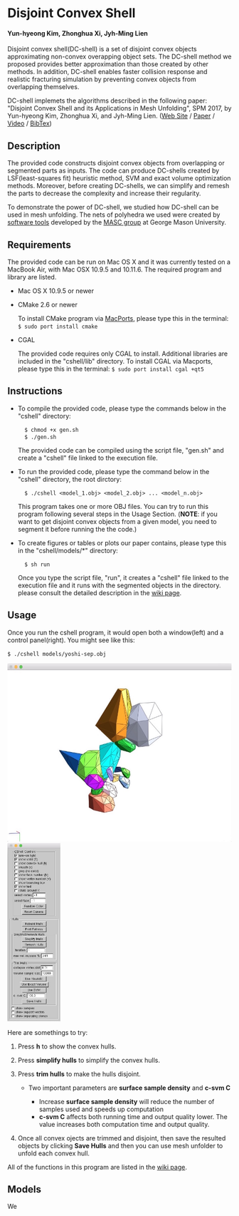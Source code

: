 # Disjoint Convex Shell
#### Yun-hyeong Kim, Zhonghua Xi, Jyh-Ming Lien

Disjoint convex shell(DC-shell) is a set of disjoint convex objects approximating non-convex overapping object sets.
The DC-shell method we proposed provides better approximation than those created by other methods. 
In addition, DC-shell enables faster collision response and realistic fracturing simulation by preventing convex objects from overlapping themselves.

DC-shell implemets the algorithms described in the following paper: 
"Disjoint Convex Shell and its Applications in Mesh Unfolding", SPM 2017, by Yun-hyeong Kim, Zhonghua Xi, and Jyh-Ming Lien. 
([Web Site](http://masc.cs.gmu.edu/wiki/DCShell) / [Paper]() / [Video](https://youtu.be/r8yK_nS0dVk) / [BibTex]())

## Description

The provided code constructs disjoint convex objects from overlapping or segmented parts as inputs.
The code can produce DC-shells created by LSF(least-squares fit) heuristic method, SVM and exact volume optimization methods.
Moreover, before creating DC-shells, we can simplify and remesh the parts to decrease the complexity and increase their regularity.

To demonstrate the power of DC-shell, we studied how DC-shell can be used in mesh unfolding. 
The nets of polyhedra we used were created by [software tools](http://masc.cs.gmu.edu/wiki/Origami) developed by the [MASC group](http://masc.cs.gmu.edu) at George Mason University. 

## Requirements

The provided code can be run on Mac OS X and it was currently tested on a MacBook Air, with Mac OSX 10.9.5 and 10.11.6.
The required program and library are listed.

* Mac OS X 10.9.5 or newer
* CMake 2.6 or newer

	To install CMake program via [MacPorts](https://www.macports.org/), please type this in the terminal: `$ sudo port install cmake`

* CGAL

	The provided code requires only CGAL to install. Additional libraries are included in the "cshell/lib" directory. 
	To install CGAL via Macports, please type this in the terminal: `$ sudo port install cgal +qt5`

## Instructions

* To compile the provided code, please type the commands below in the "cshell" directory:

		$ chmod +x gen.sh
		$ ./gen.sh

	The provided code can be compiled using the script file, "gen.sh" and create a "cshell" file linked to the execution file.

* To run the provided code, please type the command below in the "cshell" directory, the root dirctory:

		$ ./cshell <model_1.obj> <model_2.obj> ... <model_n.obj>

	This program takes one or more OBJ files. You can try to run this program following several steps in the Usage Section. 
	(**NOTE**: if you want to get disjoint convex objects from a given model, you need to segment it before running the the code.)

* To create figures or tables or plots our paper contains, please type this in the "cshell/models/\*" directory: 
	
		$ sh run

	Once you type the script file, "run", it creates a "cshell" file linked to the execution file and it runs with the segmented objects in the directory.
	please consult the detailed description in the [wiki page](https://github.com/yunhkim/dcshell/wiki). 

## Usage
Once you run the cshell program, it would open both a window(left) and a control panel(right). You might see like this:

	$ ./cshell models/yoshi-sep.obj

<img src="./window.jpg" height="400" alt="window"> <img src="./control_panel.jpg" height="400" alt="control_panel">

Here are somethings to try:
1. Press **h** to show the convex hulls.
2. Press **simplify hulls** to simplify the convex hulls.
3. Press **trim hulls** to make the hulls disjoint.
	* Two important parameters are **surface sample density** and **c-svm C**
			
		* Increase **surface sample density** will reduce the number of samples used and speeds up computation
		* **c-svm C** affects both running time and output quality lower. The value increases both computation time and output quality.

4. Once all convex ojects are trimmed and disjoint, then save the resulted objects by clicking **Save Hulls** and then you can use mesh unfolder to unfold each convex hull.

All of the functions in this program are listed in the [wiki page](https://github.com/yunhkim/dcshell/wiki). 

## Models

We 


